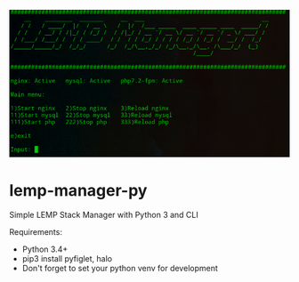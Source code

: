 ![LEMP Manager](https://github.com/sayyidyofa/lemp-manager-py/blob/master/image.png)

# lemp-manager-py
Simple LEMP Stack Manager with Python 3 and CLI

Requirements:
 - Python 3.4+
 - pip3 install pyfiglet, halo
 - Don't forget to set your python venv for development
